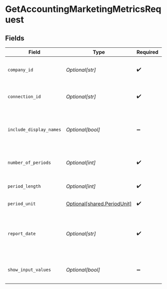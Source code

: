 # GetAccountingMarketingMetricsRequest


## Fields

| Field                                                                                                                                        | Type                                                                                                                                         | Required                                                                                                                                     | Description                                                                                                                                  | Example                                                                                                                                      |
| -------------------------------------------------------------------------------------------------------------------------------------------- | -------------------------------------------------------------------------------------------------------------------------------------------- | -------------------------------------------------------------------------------------------------------------------------------------------- | -------------------------------------------------------------------------------------------------------------------------------------------- | -------------------------------------------------------------------------------------------------------------------------------------------- |
| `company_id`                                                                                                                                 | *Optional[str]*                                                                                                                              | :heavy_check_mark:                                                                                                                           | Unique identifier for a company.                                                                                                             | 8a210b68-6988-11ed-a1eb-0242ac120002                                                                                                         |
| `connection_id`                                                                                                                              | *Optional[str]*                                                                                                                              | :heavy_check_mark:                                                                                                                           | Unique identifier for a connection.                                                                                                          | 2e9d2c44-f675-40ba-8049-353bfcb5e171                                                                                                         |
| `include_display_names`                                                                                                                      | *Optional[bool]*                                                                                                                             | :heavy_minus_sign:                                                                                                                           | Shows the dimensionDisplayName and itemDisplayName in measures to make the report data human-readable.                                       |                                                                                                                                              |
| `number_of_periods`                                                                                                                          | *Optional[int]*                                                                                                                              | :heavy_check_mark:                                                                                                                           | The number of periods to return. There will be no pagination as a query parameter.                                                           |                                                                                                                                              |
| `period_length`                                                                                                                              | *Optional[int]*                                                                                                                              | :heavy_check_mark:                                                                                                                           | The number of months per period. E.g. 2 = 2 months per period.                                                                               |                                                                                                                                              |
| `period_unit`                                                                                                                                | [Optional[shared.PeriodUnit]](undefined/models/shared/periodunit.md)                                                                         | :heavy_check_mark:                                                                                                                           | The period unit of time returned.                                                                                                            |                                                                                                                                              |
| `report_date`                                                                                                                                | *Optional[str]*                                                                                                                              | :heavy_check_mark:                                                                                                                           | The date in which the report is created up to. Users must specify a specific date, however the response will be provided for the full month. | 29-09-2020                                                                                                                                   |
| `show_input_values`                                                                                                                          | *Optional[bool]*                                                                                                                             | :heavy_minus_sign:                                                                                                                           | If set to true, then the system includes the input values within the response.                                                               |                                                                                                                                              |